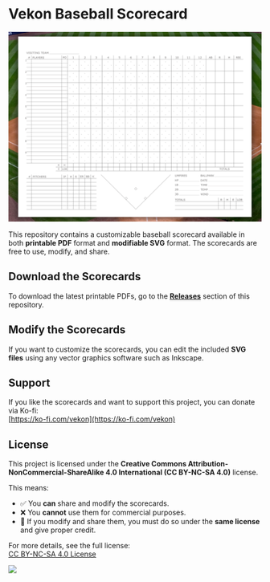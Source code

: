 # **Vekon Baseball Scorecard**  
![](https://github.com/vekon09/VekonBaseballScoresheet/blob/main/scorecard%20(2).png)

This repository contains a customizable baseball scorecard available in both **printable PDF** format and **modifiable SVG** format. The scorecards are free to use, modify, and share.  

## **Download the Scorecards**  
To download the latest printable PDFs, go to the **[Releases](https://github.com/vekon09/VekonBaseballScoresheet/releases)** section of this repository.  

## **Modify the Scorecards**  
If you want to customize the scorecards, you can edit the included **SVG files** using any vector graphics software such as Inkscape.  
 
## **Support**  
If you like the scorecards and want to support this project, you can donate via Ko-fi:  
[https://ko-fi.com/vekon](https://ko-fi.com/vekon)  

## **License**  
This project is licensed under the **Creative Commons Attribution-NonCommercial-ShareAlike 4.0 International (CC BY-NC-SA 4.0)** license.  

This means:  
- ✅ You **can** share and modify the scorecards.  
- ❌ You **cannot** use them for commercial purposes.  
- 🔄 If you modify and share them, you must do so under the **same license** and give proper credit.  

For more details, see the full license:  
[CC BY-NC-SA 4.0 License](https://creativecommons.org/licenses/by-nc-sa/4.0/) 

![](https://mirrors.creativecommons.org/presskit/buttons/88x31/svg/by-nc-sa.svg)
